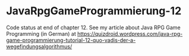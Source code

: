 # JavaRpgGameProgrammierung-12
Code status at end of chapter 12.
See my article about Java RPG Game Programming (in German) at https://quizdroid.wordpress.com/java-rpg-game-programmierung-tutorial-12-quo-vadis-der-a-wegefindungsalgorithmus/
